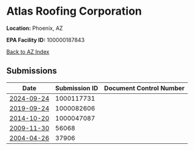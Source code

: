 # Atlas Roofing Corporation

**Location:** Phoenix, AZ

**EPA Facility ID:** 100000187843

[Back to AZ Index](../../index.md)

## Submissions

| Date | Submission ID | Document Control Number |
|------|--------------|-------------------------|
| [2024-09-24](submissions/1000117731.md) | 1000117731 |  |
| [2019-09-24](submissions/1000082606.md) | 1000082606 |  |
| [2014-10-20](submissions/1000047087.md) | 1000047087 |  |
| [2009-11-30](submissions/56068.md) | 56068 |  |
| [2004-04-26](submissions/37906.md) | 37906 |  |
